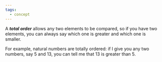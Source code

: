 ```yaml
---
tags:
  - concept
---
```

A ***total order*** allows any two elements to be compared, so if you have two elements, you can always say which one is greater and which one is smaller.

For example, natural numbers are totally ordered: if I give you any two numbers, say 5 and 13, you can tell me that 13 is greater than 5.